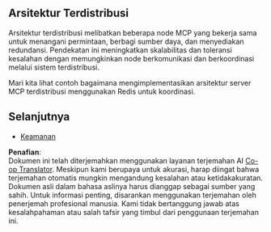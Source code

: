 <!--
CO_OP_TRANSLATOR_METADATA:
{
  "original_hash": "9730a53698bf9df8166d0080a8d5b61f",
  "translation_date": "2025-06-02T19:56:50+00:00",
  "source_file": "05-AdvancedTopics/mcp-scaling/README.md",
  "language_code": "id"
}
-->
## Arsitektur Terdistribusi

Arsitektur terdistribusi melibatkan beberapa node MCP yang bekerja sama untuk menangani permintaan, berbagi sumber daya, dan menyediakan redundansi. Pendekatan ini meningkatkan skalabilitas dan toleransi kesalahan dengan memungkinkan node berkomunikasi dan berkoordinasi melalui sistem terdistribusi.

Mari kita lihat contoh bagaimana mengimplementasikan arsitektur server MCP terdistribusi menggunakan Redis untuk koordinasi.

## Selanjutnya

- [Keamanan](../mcp-security/README.md)

**Penafian**:  
Dokumen ini telah diterjemahkan menggunakan layanan terjemahan AI [Co-op Translator](https://github.com/Azure/co-op-translator). Meskipun kami berupaya untuk akurasi, harap diingat bahwa terjemahan otomatis mungkin mengandung kesalahan atau ketidakakuratan. Dokumen asli dalam bahasa aslinya harus dianggap sebagai sumber yang sahih. Untuk informasi penting, disarankan menggunakan terjemahan oleh penerjemah profesional manusia. Kami tidak bertanggung jawab atas kesalahpahaman atau salah tafsir yang timbul dari penggunaan terjemahan ini.